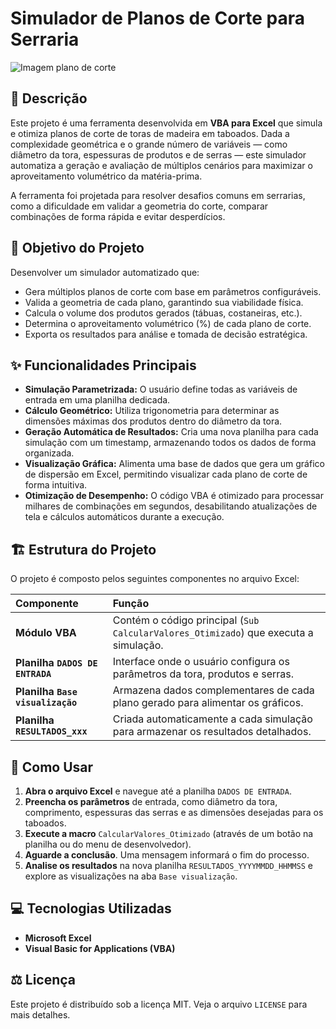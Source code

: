 # Simulador de Planos de Corte para Serraria

![Imagem plano de corte](Project_01_Cutting_Plans_Simulator/Imagens/Imagem1.png)

## 📖 Descrição

Este projeto é uma ferramenta desenvolvida em **VBA para Excel** que simula e otimiza planos de corte de toras de madeira em taboados. Dada a complexidade geométrica e o grande número de variáveis — como diâmetro da tora, espessuras de produtos e de serras — este simulador automatiza a geração e avaliação de múltiplos cenários para maximizar o aproveitamento volumétrico da matéria-prima.

A ferramenta foi projetada para resolver desafios comuns em serrarias, como a dificuldade em validar a geometria do corte, comparar combinações de forma rápida e evitar desperdícios.

## 🎯 Objetivo do Projeto

Desenvolver um simulador automatizado que:
- Gera múltiplos planos de corte com base em parâmetros configuráveis.
- Valida a geometria de cada plano, garantindo sua viabilidade física.
- Calcula o volume dos produtos gerados (tábuas, costaneiras, etc.).
- Determina o aproveitamento volumétrico (%) de cada plano de corte.
- Exporta os resultados para análise e tomada de decisão estratégica.

## ✨ Funcionalidades Principais

- **Simulação Parametrizada:** O usuário define todas as variáveis de entrada em uma planilha dedicada.
- **Cálculo Geométrico:** Utiliza trigonometria para determinar as dimensões máximas dos produtos dentro do diâmetro da tora.
- **Geração Automática de Resultados:** Cria uma nova planilha para cada simulação com um timestamp, armazenando todos os dados de forma organizada.
- **Visualização Gráfica:** Alimenta uma base de dados que gera um gráfico de dispersão em Excel, permitindo visualizar cada plano de corte de forma intuitiva.
- **Otimização de Desempenho:** O código VBA é otimizado para processar milhares de combinações em segundos, desabilitando atualizações de tela e cálculos automáticos durante a execução.

## 🏗️ Estrutura do Projeto

O projeto é composto pelos seguintes componentes no arquivo Excel:

| Componente | Função |
| :--- | :--- |
| **Módulo VBA** | Contém o código principal (`Sub CalcularValores_Otimizado`) que executa a simulação. |
| **Planilha `DADOS DE ENTRADA`** | Interface onde o usuário configura os parâmetros da tora, produtos e serras. |
| **Planilha `Base visualização`** | Armazena dados complementares de cada plano gerado para alimentar os gráficos. |
| **Planilha `RESULTADOS_xxx`** | Criada automaticamente a cada simulação para armazenar os resultados detalhados. |

## 🚀 Como Usar

1. **Abra o arquivo Excel** e navegue até a planilha `DADOS DE ENTRADA`.
2. **Preencha os parâmetros** de entrada, como diâmetro da tora, comprimento, espessuras das serras e as dimensões desejadas para os taboados.
3. **Execute a macro** `CalcularValores_Otimizado` (através de um botão na planilha ou do menu de desenvolvedor).
4. **Aguarde a conclusão**. Uma mensagem informará o fim do processo.
5. **Analise os resultados** na nova planilha `RESULTADOS_YYYYMMDD_HHMMSS` e explore as visualizações na aba `Base visualização`.

## 💻 Tecnologias Utilizadas

- **Microsoft Excel**
- **Visual Basic for Applications (VBA)**

## ⚖️ Licença

Este projeto é distribuído sob a licença MIT. Veja o arquivo `LICENSE` para mais detalhes.
